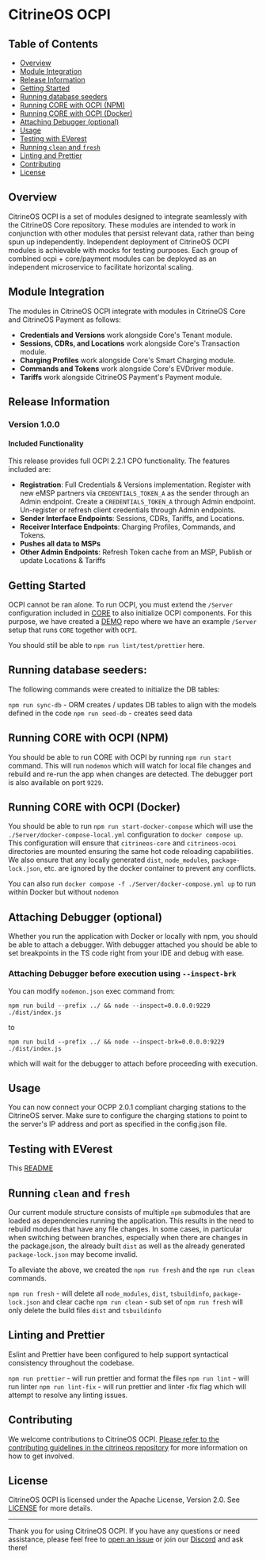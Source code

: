 # CitrineOS OCPI

## Table of Contents

- [Overview](#overview)
- [Module Integration](#module-integration)
- [Release Information](#release-information)
- [Getting Started](#getting-started)
- [Running database seeders](#running-database-seeders)
- [Running CORE with OCPI (NPM)](#running-core-with-ocpi-npm)
- [Running CORE with OCPI (Docker)](#running-core-with-ocpi-docker)
- [Attaching Debugger (optional)](#attaching-debugger-optional)
- [Usage](#usage)
- [Testing with EVerest](#testing-with-everest)
- [Running `clean` and `fresh`](#running-clean-and-fresh)
- [Linting and Prettier](#linting-and-prettier)
- [Contributing](#contributing)
- [License](#license)

## Overview

CitrineOS OCPI is a set of modules designed to integrate seamlessly with the CitrineOS Core repository. These modules are intended to work in conjunction with other modules that persist relevant data, rather than being spun up independently. Independent deployment of CitrineOS OCPI modules is achievable with mocks for testing purposes. Each group of combined ocpi + core/payment modules can be deployed as an independent microservice to facilitate horizontal scaling.

## Module Integration

The modules in CitrineOS OCPI integrate with modules in CitrineOS Core and CitrineOS Payment as follows:

- **Credentials and Versions** work alongside Core's Tenant module.
- **Sessions, CDRs, and Locations** work alongside Core's Transaction module.
- **Charging Profiles** work alongside Core's Smart Charging module.
- **Commands and Tokens** work alongside Core's EVDriver module.
- **Tariffs** work alongside CitrineOS Payment's Payment module.

## Release Information

### Version 1.0.0

#### Included Functionality

This release provides full OCPI 2.2.1 CPO functionality. The features included are:

- **Registration**: Full Credentials & Versions implementation. Register with new eMSP partners via `CREDENTIALS_TOKEN_A` as the sender through an Admin endpoint. Create a `CREDENTIALS_TOKEN_A` through Admin endpoint. Un-register or refresh client credentials through Admin endpoints.
- **Sender Interface Endpoints**: Sessions, CDRs, Tariffs, and Locations.
- **Receiver Interface Endpoints**: Charging Profiles, Commands, and Tokens.
- **Pushes all data to MSPs**
- **Other Admin Endpoints**: Refresh Token cache from an MSP, Publish or update Locations & Tariffs

## Getting Started

OCPI cannot be ran alone. To run OCPI, you must extend the `/Server` configuration included in
[CORE](https://github.com/citrineos/citrineos-core) to also initialize OCPI components. For this purpose,
we have created a [DEMO](https://github.com/citrineos/citrineos-demo) repo where we have an example `/Server`
setup that runs `CORE` together with `OCPI`.

You should still be able to `npm run lint/test/prettier` here.

## Running database seeders:

The following commands were created to initialize the DB tables:

`npm run sync-db` - ORM creates / updates DB tables to align with the models defined in the code
`npm run seed-db` - creates seed data

## Running CORE with OCPI (NPM)

You should be able to run CORE with OCPI by running `npm run start` command. This will run `nodemon` which
will watch for local file changes and rebuild and re-run the app when changes are detected. The debugger port
is also available on port `9229`.

## Running CORE with OCPI (Docker)

You should be able to run `npm run start-docker-compose` which will use the `./Server/docker-compose-local.yml`
configuration to `docker compose up`. This configuration will ensure that `citrineos-core` and `citrineos-ocoi`
directories are mounted ensuring the same hot code reloading capabilities. We also ensure that any locally
generated `dist`, `node_modules`, `package-lock.json`, etc. are ignored by the docker container to
prevent any conflicts.

You can also run `docker compose -f ./Server/docker-compose.yml up` to run within Docker but without `nodemon`

## Attaching Debugger (optional)

Whether you run the application with Docker or locally with npm, you should be able to attach a debugger.
With debugger attached you should be able to set breakpoints in the TS code right from your IDE and debug
with ease.

### Attaching Debugger before execution using `--inspect-brk`

You can modify `nodemon.json` exec command from:

```shell
npm run build --prefix ../ && node --inspect=0.0.0.0:9229 ./dist/index.js
```

to

```shell
npm run build --prefix ../ && node --inspect-brk=0.0.0.0:9229 ./dist/index.js
```

which will wait for the debugger to attach before proceeding with execution.

## Usage

You can now connect your OCPP 2.0.1 compliant charging stations to the CitrineOS server. Make sure to configure the
charging stations to point to the server's IP address and port as specified in the config.json file.

## Testing with EVerest

This [README](./Server/everest/README.md)

## Running `clean` and `fresh`

Our current module structure consists of multiple `npm` submodules that are loaded as dependencies
running the application. This results in the need to rebuild modules that have any file changes. In
some cases, in particular when switching between branches, especially when there are changes in the
package.json, the already built `dist` as well as the already generated `package-lock.json` may
become invalid.

To alleviate the above, we created the `npm run fresh` and the `npm run clean` commands.

`npm run fresh` - will delete all `node_modules`, `dist`, `tsbuildinfo`, `package-lock.json` and clear cache
`npm run clean` - sub set of `npm run fresh` will only delete the build files `dist` and `tsbuildinfo`

## Linting and Prettier

Eslint and Prettier have been configured to help support syntactical consistency throughout the codebase.

`npm run prettier` - will run prettier and format the files
`npm run lint` - will run linter
`npm run lint-fix` - will run prettier and linter -fix flag which will attempt to resolve any linting issues.

## Contributing

We welcome contributions to CitrineOS OCPI. [Please refer to the contributing guidelines in the citrineos repository](https://github.com/citrineos/citrineos/blob/main/CONTRIBUTING.md) for more information on how to get involved.

## License

CitrineOS OCPI is licensed under the Apache License, Version 2.0. See [LICENSE](LICENSE) for more details.

---

Thank you for using CitrineOS OCPI. If you have any questions or need assistance, please feel free to [open an issue](https://github.com/citrineos/citrineos/issues) or join our [Discord](https://discord.gg/FhkRJknV3N) and ask there!
